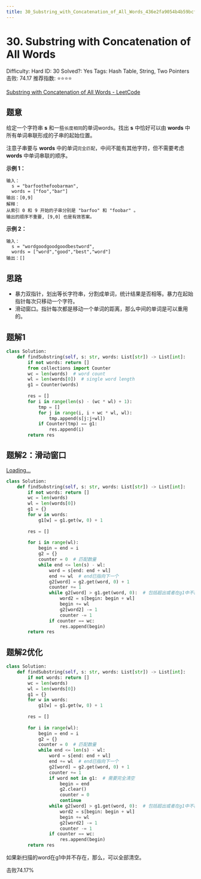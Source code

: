 ```yaml
---
title: 30_Substring_with_Concatenation_of_All_Words_436e2fa9054b4b59bcf3eb29ec5302fe
---
```


# 30. Substring with Concatenation of All Words

Difficulty: Hard
ID: 30
Solved?: Yes
Tags: Hash Table, String, Two Pointers
击败: 74.17
推荐指数: ⭐⭐⭐⭐

[Substring with Concatenation of All Words - LeetCode](https://leetcode.com/problems/substring-with-concatenation-of-all-words/)

## 题意

给定一个字符串 **s** 和一些`长度相同`的单词words。找出 **s** 中恰好可以由 **words** 中所有单词串联形成的子串的起始位置。

注意子串要与 **words** 中的单词`完全匹配`，中间不能有其他字符，但不需要考虑 **words** 中单词串联的顺序。

**示例 1：**

```
输入：
  s = "barfoothefoobarman",
  words = ["foo","bar"]
输出：[0,9]
解释：
从索引 0 和 9 开始的子串分别是 "barfoo" 和 "foobar" 。
输出的顺序不重要, [9,0] 也是有效答案。
```

**示例 2：**

```
输入：
  s = "wordgoodgoodgoodbestword",
  words = ["word","good","best","word"]
输出：[]
```

## 思路

- 暴力双指针，划出等长字符串，分割成单词，统计结果是否相等。暴力在起始指针每次只移动一个字符。
- 滑动窗口。指针每次都是移动一个单词的距离，那么中间的单词是可以重用的。

## 题解1

```python
class Solution:
    def findSubstring(self, s: str, words: List[str]) -> List[int]:
        if not words: return []
        from collections import Counter
        wc = len(words)  # word count
        wl = len(words[0])  # single word length
        g1 = Counter(words)
        
        res = []
        for i in range(len(s) - (wc * wl) + 1):
            tmp = []
            for j in range(i, i + wc * wl, wl):
                tmp.append(s[j:j+wl])
            if Counter(tmp) == g1:
                res.append(i)
        return res
```

## 题解2：滑动窗口

[Loading...](https://leetcode.com/problems/minimum-window-substring/discuss/26808/here-is-a-10-line-template-that-can-solve-most-substring-problems)

```python
class Solution:
    def findSubstring(self, s: str, words: List[str]) -> List[int]:
        if not words: return []
        wc = len(words)
        wl = len(words[0])
        g1 = {}
        for w in words:
            g1[w] = g1.get(w, 0) + 1
        
        res = []
        
        for i in range(wl):
            begin = end = i
            g2 = {}
            counter = 0  # 匹配数量
            while end <= len(s) - wl:
                word = s[end: end + wl]
                end += wl  # end已指向下一个
                g2[word] = g2.get(word, 0) + 1
                counter += 1
                while g2[word] > g1.get(word, 0):  # 包括超出或者在g1中不存在
                    word2 = s[begin: begin + wl]
                    begin += wl
                    g2[word2] -= 1
                    counter -= 1
                if counter == wc:
                    res.append(begin)
        return res
```

## 题解2优化

```python
class Solution:
    def findSubstring(self, s: str, words: List[str]) -> List[int]:
        if not words: return []
        wc = len(words)
        wl = len(words[0])
        g1 = {}
        for w in words:
            g1[w] = g1.get(w, 0) + 1
        
        res = []
        
        for i in range(wl):
            begin = end = i
            g2 = {}
            counter = 0  # 匹配数量
            while end <= len(s) - wl:
                word = s[end: end + wl]
                end += wl  # end已指向下一个
                g2[word] = g2.get(word, 0) + 1
                counter += 1
                if word not in g1:  # 需要完全清空
                    begin = end
                    g2.clear()
                    counter = 0
                    continue
                while g2[word] > g1.get(word, 0):  # 包括超出或者在g1中不存在
                    word2 = s[begin: begin + wl]
                    begin += wl
                    g2[word2] -= 1
                    counter -= 1
                if counter == wc:
                    res.append(begin)
        return res
```

如果新扫描的word在g1中并不存在，那么，可以全部清空。

击败74.17%